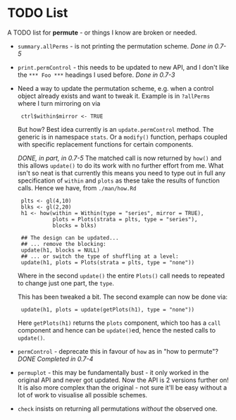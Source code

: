 # TODO List

A TODO list for **permute** - or things I know are broken or needed.

 * `summary.allPerms` - is not printing the permutation scheme.
   *Done in 0.7-5*

 * `print.permControl` - this needs to be updated to new API, and I don't
   like the `*** Foo ***` headings I used before. *Done in 0.7-3*

 * Need a way to update the permutation scheme, e.g. when a control
   object already exists and want to tweak it. Example is in `?allPerms`
   where I turn mirroring on via

        ctrl$within$mirror <- TRUE

    But how? Best idea currently is an `update.permControl` method. The
    generic is in namespace `stats`. Or a `modify()` function, perhaps
    coupled with specific replacement functions for certain components.
   
    *DONE, in part, in 0.7-5* The matched call is now returned by `how()`
    and this allows `update()` to do its work with no further effort from
    me. What isn't so neat is that currently this means you need to type
    out in full any specification of `within` and `plots` as these take
    the results of function calls. Hence we have, from `./man/how.Rd`
    
        plts <- gl(4,10)
        blks <- gl(2,20)
        h1 <- how(within = Within(type = "series", mirror = TRUE),
                  plots = Plots(strata = plts, type = "series"),
                  blocks = blks)

        ## The design can be updated...
        ## ... remove the blocking:
        update(h1, blocks = NULL)
        ## ... or switch the type of shuffling at a level:
        update(h1, plots = Plots(strata = plts, type = "none"))
        
    Where in the second `update()` the entire `Plots()` call needs to
    repeated to change just one part, the `type`.

    This has been tweaked a bit. The second example can now be done via:
    
        update(h1, plots = update(getPlots(h1), type = "none"))
    
    Here `getPlots(h1)` returns the `plots` component, which too has 
    a `call` component and hence can be `update()`ed, hence the nested 
    calls to `update()`.
         
 * `permControl` - deprecate this in favour of `how` as in "how to
   permute"? *DONE Completed in 0.7-4*

 * `permuplot` - this may be fundamentally bust - it only worked in the
   original API and never got updated. Now the API is 2 versions further
   on! It is also more complex than the original - not sure it'll be
   easy without a lot of work to visualise all possible schemes.

 * `check` insists on returning all permutations *without* the observed
   one.
